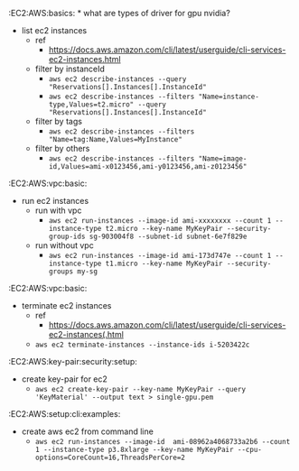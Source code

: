 :EC2:AWS:basics:
    * what are types of driver for gpu nvidia? 
* list ec2 instances 
    * ref
        * https://docs.aws.amazon.com/cli/latest/userguide/cli-services-ec2-instances.html
    * filter by instanceId
        * `aws ec2 describe-instances --query "Reservations[].Instances[].InstanceId"` 
        * `aws ec2 describe-instances --filters "Name=instance-type,Values=t2.micro" --query "Reservations[].Instances[].InstanceId"` 
    * filter by tags
        * `aws ec2 describe-instances --filters "Name=tag:Name,Values=MyInstance"`
    * filter by others
        * `aws ec2 describe-instances --filters "Name=image-id,Values=ami-x0123456,ami-y0123456,ami-z0123456"`

:EC2:AWS:vpc:basic:
* run ec2 instances
    * run with vpc
        * `aws ec2 run-instances --image-id ami-xxxxxxxx --count 1 --instance-type t2.micro --key-name MyKeyPair --security-group-ids sg-903004f8 --subnet-id subnet-6e7f829e`
    * run without vpc
        * `aws ec2 run-instances --image-id ami-173d747e --count 1 --instance-type t1.micro --key-name MyKeyPair --security-groups my-sg`

:EC2:AWS:vpc:basic:
* terminate ec2 instances
    * ref
        * https://docs.aws.amazon.com/cli/latest/userguide/cli-services-ec2-instances(.html
    * `aws ec2 terminate-instances --instance-ids i-5203422c`

:EC2:AWS:key-pair:security:setup:
* create key-pair for ec2 
    * `aws ec2 create-key-pair --key-name MyKeyPair --query 'KeyMaterial' --output text > single-gpu.pem`

:EC2:AWS:setup:cli:examples:
* create aws ec2 from command line
    * `aws ec2 run-instances --image-id  ami-08962a4068733a2b6 --count 1 --instance-type p3.8xlarge --key-name
        MyKeyPair --cpu-options=CoreCount=16,ThreadsPerCore=2
        `
